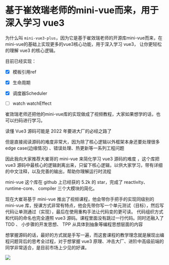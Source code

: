 # 基于崔效瑞老师的mini-vue而来，用于深入学习 vue3 

为什么叫 `mini-vue3-plus`，因为它是基于崔效瑞老师的开源库mini-vue而来，在mini-vue的基础上实现更多的vue3核心功能，用于深入学习 vue3， 让你更轻松的理解 vue3 的核心逻辑。

目前已经实现：

- [x] 模板引用ref
- [x] 生命周期
- [x] 调度器Scheduler
- [ ] watch watchEffect



崔效瑞老师还把他的mini-vue库的实现做成了视频教程，大家如果想学的话，也可以扫码进行学习。

读懂 Vue3 源码可能是 2022 年要进大厂的必经之路了

但是直接阅读源码的难度非常大，因为除了核心逻辑以外框架本身还要处理很多 edge case(边缘情况) 、错误处理、热更新等一系列工程问题

因此我向大家推荐大崔哥的 mini-vue 来简化学习 vue3 源码的难度 ，这个库把 vue3 源码中最核心的逻辑剥离出来，只留下核心逻辑，以供大家学习，带有详细的中文注释，以及完善的输出，帮助你理解运行时流程

mini-vue 这个库在 github 上已经获的 5.2k 的 star，完成了 reactivity、 runtime-core、 compiler 三个大模块的简化。

现在大崔哥基于 mini-vue 推出了视频课程，他会带你手把手的实现同级别的 mini-vue 库，授课方式非常有特点，他会先带你写一个单元测试（目标），然后写代码让单测通过（实现），最后在使用重构手法让代码变的更可读。 代码组织方式和代码的命名也完全遵照 vue3 源码。课程里面没有跳过一行代码。同时还融入了 TDD 、 小步骤的开发思想、 TPP 从具体到抽象等编程思想层面的内容

想掌握源码的话，最好的方式就是手写一遍，而这套课程的教学理念就是展现出编程问题背后的思考全过程，对于想掌握 vue3 原理、冲击大厂、进阶中高级前端的同学非常适合，是目前市场上少见的好课。

 ![](https://user-images.githubusercontent.com/24350739/159156982-ad40a43a-e312-4e06-a843-cf77f27d1f3e.jpg)



